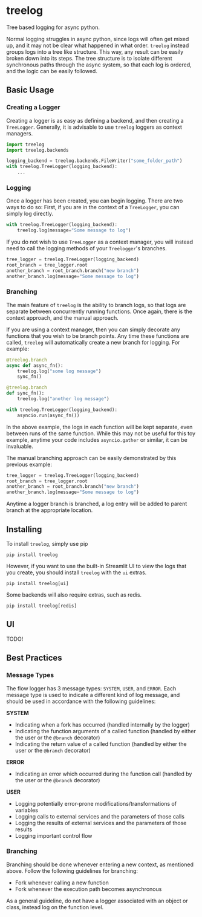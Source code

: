 # treelog
Tree based logging for async python.

Normal logging struggles in async python, since logs will often get mixed up,
and it may not be clear what happened in what order. `treelog` instead groups
logs into a tree like structure. This way, any result can be easily broken down
into its steps. The tree structure is to isolate different synchronous paths
through the async system, so that each log is ordered, and the logic can be
easily followed.

## Basic Usage
### Creating a Logger
Creating a logger is as easy as defining a backend, and then creating a `TreeLogger`. Generally, it is advisable to use `treelog` loggers as context managers.

```python
import treelog
import treelog.backends

logging_backend = treelog.backends.FileWriter("some_folder_path")
with treelog.TreeLogger(logging_backend):
    ...
```

### Logging
Once a logger has been created, you can begin logging. There are two ways to do so: First, if you are in the context of a `TreeLogger`, you can simply log directly.

```python
with treelog.TreeLogger(logging_backend):
    treelog.log(message="Some message to log")
```

If you do not wish to use `TreeLogger` as a context manager, you will instead need to call the logging methods of your `Treelogger`'s branches.

```python
tree_logger = treelog.TreeLogger(logging_backend)
root_branch = tree_logger.root
another_branch = root_branch.branch("new branch")
another_branch.log(message="Some message to log")
```

### Branching
The main feature of `treelog` is the ability to branch logs, so that logs are separate between concurrently running functions. Once again, there is the context approach, and the manual approach.

If you are using a context manager, then you can simply decorate any functions that you wish to be branch points. Any time these functions are called, `treelog` will automatically create a new branch for logging. For example:

```python
@treelog.branch
async def async_fn():
    treelog.log("some log message")
    sync_fn()

@treelog.branch
def sync_fn():
    treelog.log("another log message")

with treelog.TreeLogger(logging_backend):
    asyncio.run(async_fn())
```

In the above example, the logs in each function will be kept separate, even between runs of the same function. While this may not be useful for this toy example, anytime your code includes `asyncio.gather` or similar, it can be invaluable.

The manual branching approach can be easily demonstrated by this previous example:

```python
tree_logger = treelog.TreeLogger(logging_backend)
root_branch = tree_logger.root
another_branch = root_branch.branch("new branch")
another_branch.log(message="Some message to log")
```

Anytime a logger branch is branched, a log entry will be added to parent branch at the appropriate location.

## Installing
To install `treelog`, simply use pip
```shell
pip install treelog
```

However, if you want to use the built-in Streamlit UI to view the logs that you
create, you should install `treelog` with the `ui` extras.
```shell
pip install treelog[ui]
```

Some backends will also require extras, such as redis.
```shell
pip install treelog[redis]
```

## UI
TODO!

## Best Practices
### Message Types
The flow logger has 3 message types: `SYSTEM`, `USER`, and `ERROR`. Each message type is used to indicate a different kind of log message, and should be used in accordance with the following guidelines:

**SYSTEM**
- Indicating when a fork has occurred (handled internally by the logger)
- Indicating the function arguments of a called function (handled by either the user or the `@branch` decorator)
- Indicating the return value of a called function (handled by either the user or the `@branch` decorator)

**ERROR**
- Indicating an error which occurred during the function call (handled by the user or the `@branch` decorator)

**USER**
- Logging potentially error-prone modifications/transformations of variables
- Logging calls to external services and the parameters of those calls
- Logging the results of external services and the parameters of those results
- Logging important control flow

### Branching
Branching should be done whenever entering a new context, as mentioned above. Follow the following guidelines for branching:
- Fork whenever calling a new function
- Fork whenever the execution path becomes asynchronous

As a general guideline, do not have a logger associated with an object or class, instead log on the function level.